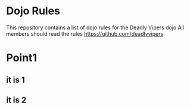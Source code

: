 Dojo Rules
==========

This repository contains a list of dojo rules for the Deadly Vipers dojo
All members should read the rules
https://github.com/deadlyvipers

# Point1
## it is 1
## it is 2


